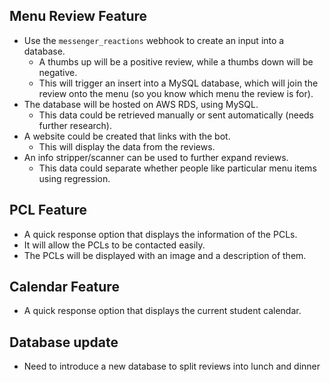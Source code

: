 ## Menu Review Feature
- Use the `messenger_reactions` webhook to create an input into a database.
    - A thumbs up will be a positive review, while a thumbs down will be negative.
    - This will trigger an insert into a MySQL database, which will join the review onto the menu (so you know which menu the review is for).
- The database will be hosted on AWS RDS, using MySQL.
    - This data could be retrieved manually or sent automatically (needs further research).
- A website could be created that links with the bot.
    - This will display the data from the reviews.
- An info stripper/scanner can be used to further expand reviews.
    - This data could separate whether people like particular menu items using regression.

## PCL Feature
- A quick response option that displays the information of the PCLs.
- It will allow the PCLs to be contacted easily.
- The PCLs will be displayed with an image and a description of them.

## Calendar Feature
- A quick response option that displays the current student calendar.


## Database update
- Need to introduce a new database to split reviews into lunch and dinner